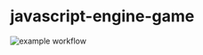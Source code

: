 # javascript-engine-game


![example workflow](https://github.com/<OWNER>/<REPOSITORY>/actions/workflows/<WORKFLOW_FILE>/badge.svg)